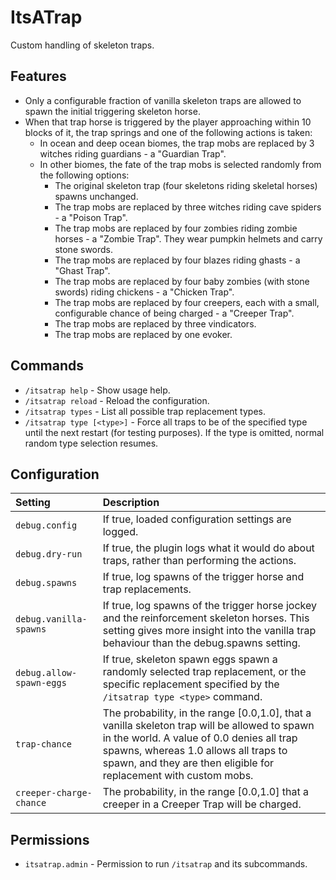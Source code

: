 ItsATrap
========
Custom handling of skeleton traps.


Features
--------

 * Only a configurable fraction of vanilla skeleton traps are allowed to spawn
   the initial triggering skeleton horse.
 * When that trap horse is triggered by the player approaching within 10 blocks
   of it, the trap springs and one of the following actions is taken:
   * In ocean and deep ocean biomes, the trap mobs are replaced by 3 witches
     riding guardians - a "Guardian Trap".
   * In other biomes, the fate of the trap mobs is selected randomly from the
     following options:
     * The original skeleton trap (four skeletons riding skeletal horses) spawns
       unchanged.
     * The trap mobs are replaced by three witches riding cave spiders - a "Poison
       Trap".
     * The trap mobs are replaced by four zombies riding zombie horses - a "Zombie
       Trap". They wear pumpkin helmets and carry stone swords.
     * The trap mobs are replaced by four blazes riding ghasts - a "Ghast Trap".
     * The trap mobs are replaced by four baby zombies (with stone swords) riding
       chickens - a "Chicken Trap".
     * The trap mobs are replaced by four creepers, each with a small, configurable
       chance of being charged - a "Creeper Trap".
     * The trap mobs are replaced by three vindicators.
     * The trap mobs are replaced by one evoker.


Commands
--------

 * `/itsatrap help` - Show usage help.
 * `/itsatrap reload` - Reload the configuration.
 * `/itsatrap types` - List all possible trap replacement types.
 * `/itsatrap type [<type>]` - Force all traps to be of the specified
   type until the next restart (for testing purposes). If the
   type is omitted, normal random type selection resumes.


Configuration
-------------

| Setting | Description |
| :--- | :--- |
| `debug.config` | If true, loaded configuration settings are logged. |
| `debug.dry-run` | If true, the plugin logs what it would do about traps, rather than performing the actions. |
| `debug.spawns` | If true, log spawns of the trigger horse and trap replacements. |
| `debug.vanilla-spawns` | If true, log spawns of the trigger horse jockey and the reinforcement skeleton horses. This setting gives more insight into the vanilla trap behaviour than the debug.spawns setting. |
| `debug.allow-spawn-eggs` | If true, skeleton spawn eggs spawn a randomly selected trap replacement, or the specific replacement specified by the `/itsatrap type <type>` command. |
| `trap-chance` | The probability, in the range [0.0,1.0], that a vanilla skeleton trap will be allowed to spawn in the world. A value of 0.0 denies all trap spawns, whereas 1.0 allows all traps to spawn, and they are then eligible for replacement with custom mobs. |
| `creeper-charge-chance` | The probability, in the range [0.0,1.0] that a creeper in a Creeper Trap will be charged. |


Permissions
-----------

 * `itsatrap.admin` - Permission to run `/itsatrap` and its subcommands.

